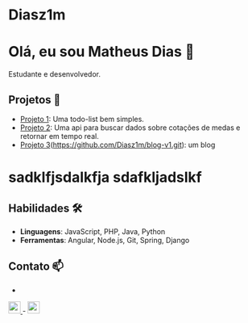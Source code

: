 # Diasz1m

# Olá, eu sou Matheus Dias 👋

Estudante e desenvolvedor. 

## Projetos 🚀
- [Projeto 1](https://github.com/Diasz1m/todo-list.git): Uma todo-list bem simples.
- [Projeto 2](https://github.com/Diasz1m/currency_quotation.git): Uma api para buscar dados sobre cotações de medas e retornar em tempo real.
- [Projeto 3](https://github.com/Diasz1m/blog-angular.git)(https://github.com/Diasz1m/blog-v1.git): um blog


<h1>sadklfjsdalkfja sdafkljadslkf</h1>

## Habilidades 🛠️
- **Linguagens**: JavaScript, PHP, Java, Python
- **Ferramentas**: Angular, Node.js, Git, Spring, Django

## Contato 📫
-  <a href="mailto:matheusdias.2000@utfpr.alunos.edu.br">
  <img src="https://upload.wikimedia.org/wikipedia/commons/7/7e/Gmail_icon_%282020%29.svg" width="24" height="24">
</a>
-  <a href="[https://www.linkedin.com/in/seu-perfil](https://www.linkedin.com/in/matheus-dias-5691bb195)" target="_blank">
  <img src="https://upload.wikimedia.org/wikipedia/commons/thumb/f/f7/Linkedin-brands-solid.svg/640px-Linkedin-brands-solid.svg.png" width="24" height="24">
</a>

